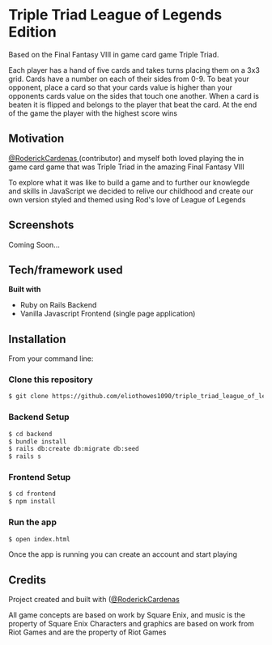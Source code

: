 # Triple Triad League of Legends Edition
Based on the Final Fantasy VIII in game card game Triple Triad.

Each player has a hand of five cards and takes turns placing them on a 3x3 grid. Cards have a number on each of their sides from 0-9. To beat your opponent, place a card so that your cards value is higher than your opponents cards value on the sides that touch one another. When a card is beaten it is flipped and belongs to the player that beat the card. At the end of the game the player with the highest score wins

## Motivation
[@RoderickCardenas ](https://github.com/roderickcardenas) (contributor) and myself both loved playing the in game card game that was Triple Triad in the amazing Final Fantasy VIII

To explore what it was like to build a game and to further our knowlegde and skills in JavaScript we decided to relive our childhood and create our own version styled and themed using Rod's love of League of Legends

## Screenshots
Coming Soon...

## Tech/framework used
<b>Built with</b>
- Ruby on Rails Backend
- Vanilla Javascript Frontend (single page application)

## Installation
From your command line:
### Clone this repository
```bash
$ git clone https://github.com/eliothowes1090/triple_triad_league_of_legends_edition.git
```

### Backend Setup
```bash
$ cd backend
$ bundle install
$ rails db:create db:migrate db:seed
$ rails s
```

### Frontend Setup
```bash
$ cd frontend
$ npm install
```

### Run the app
```bash
$ open index.html
```

Once the app is running you can create an account and start playing

## Credits
Project created and built with ([@RoderickCardenas ](https://github.com/roderickcardenas)

All game concepts are based on work by Square Enix, and music is the property of Square Enix
Characters and graphics are based on work from Riot Games and are the property of Riot Games
